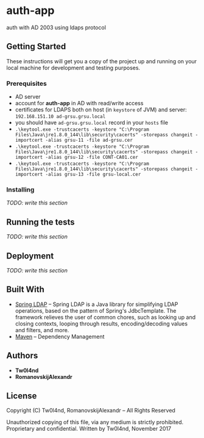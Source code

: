 # auth-app

auth with AD 2003 using ldaps protocol

## Getting Started

These instructions will get you a copy of the project up and running on your local machine for development and testing purposes.

### Prerequisites

* AD server
* account for **auth-app** in AD with read/write access
* certificates for LDAPS both on host (in `keystore` of JVM) and server: `192.168.151.10 ad-grsu.grsu.local` 
* you should have `ad-grsu.grsu.local` record in your `hosts` file
* `.\keytool.exe -trustcacerts -keystore "C:\Program Files\Java\jre1.8.0_144\lib\security\cacerts" -storepass changeit -importcert -alias grsu-11 -file ad-grsu.cer`
* `.\keytool.exe -trustcacerts -keystore "C:\Program Files\Java\jre1.8.0_144\lib\security\cacerts" -storepass changeit -importcert -alias grsu-12 -file CONT-CA01.cer`
* `.\keytool.exe -trustcacerts -keystore "C:\Program Files\Java\jre1.8.0_144\lib\security\cacerts" -storepass changeit -importcert -alias grsu-13 -file grsu-local.cer`

### Installing

_TODO: write this section_

## Running the tests

_TODO: write this section_

## Deployment

_TODO: write this section_

## Built With

* [Spring LDAP](https://projects.spring.io/spring-ldap/) – Spring LDAP is a Java library for simplifying LDAP operations, based on the pattern of Spring's JdbcTemplate. The framework relieves the user of common chores, such as looking up and closing contexts, looping through results, encoding/decoding values and filters, and more.
* [Maven](https://maven.apache.org/) – Dependency Management

## Authors

* **Tw0l4nd**
* **RomanovskijAlexandr**

## License

Copyright (C) Tw0l4nd, RomanovskijAlexandr – All Rights Reserved

Unauthorized copying of this file, via any medium is strictly prohibited.
Proprietary and confidential.
Written by Tw0l4nd, November 2017

